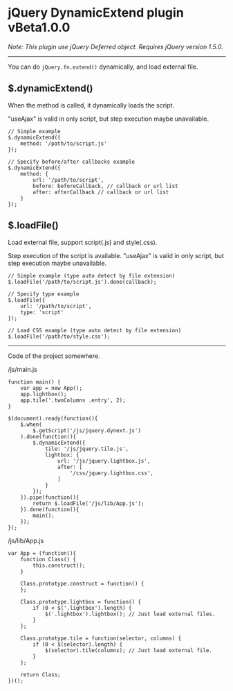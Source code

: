 # jQuery DynamicExtend plugin vBeta1.0.0

_Note: This plugin use jQuery Deferred object. Requires jQuery version 1.5.0._

----

You can do `jQuery.fn.extend()` dynamically, and load external file.


## $.dynamicExtend()

When the method is called, it dynamically loads the script.

"useAjax" is valid in only script, but step execution maybe unavailable.

	// Simple example
	$.dynamicExtend({
		method: '/path/to/script.js'
	});
	
	// Specify before/after callbacks example
	$.dynamicExtend({
		method: {
			url: '/path/to/script',
			before: beforeCallback, // callback or url list
			after: afterCallback // callback or url list
		}
	});


## $.loadFile()

Load external file, support script(.js) and style(.css).

Step execution of the script is available.
"useAjax" is valid in only script, but step execution maybe unavailable.

	// Simple example (type auto detect by file extension)
	$.loadFile('/path/to/script.js').done(callback);
	
	// Specify type example
	$.loadFile({
		url: '/path/to/script',
		type: 'script'
	});
	
	// Load CSS example (type auto detect by file extension)
	$.loadFile('/path/to/style.css');


---

Code of the project somewhere.

/js/main.js

	function main() {
		var app = new App();
		app.lightbox();
		app.tile('.twoColumns .entry', 2);
	}
	
	$(document).ready(function(){
		$.when(
			$.getScript('/js/jquery.dynext.js')
		).done(function(){
			$.dynamicExtend({
				tile: '/js/jquery.tile.js',
				lightbox: {
					url: '/js/jquery.lightbox.js',
					after: [
						'/css/jquery.lightbox.css',
					]
				}
			});
		}).pipe(function(){
			return $.loadFile('/js/lib/App.js');
		}).done(function(){
			main();
		});
	});

/js/lib/App.js

	var App = (function(){
		function Class() {
			this.construct();
		}
		
		Class.prototype.construct = function() {
		};
		
		Class.prototype.lightbox = function() {
			if (0 < $('.lightbox').length) {
				$('.lightbox').lightbox(); // Just load external files.
			}
		};
		
		Class.prototype.tile = function(selector, columns) {
			if (0 < $(selector).length) {
				$(selector).tile(columns); // Just load external file.
			}
		};
		
		return Class;
	})();